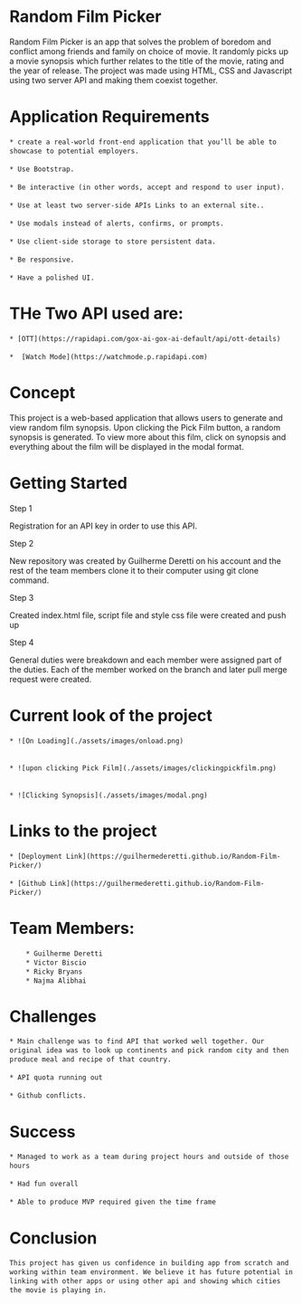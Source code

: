 # Random Film Picker

Random Film Picker is an app that solves the problem of boredom and conflict among friends and family on choice of movie. It randomly picks up a movie synopsis which further relates to the title of the movie, rating and the year of release.
The project was made using HTML, CSS and Javascript using two server API and making them coexist together. 

# Application Requirements

    * create a real-world front-end application that you’ll be able to showcase to potential employers. 

    * Use Bootstrap.

    * Be interactive (in other words, accept and respond to user input).

    * Use at least two server-side APIs Links to an external site..

    * Use modals instead of alerts, confirms, or prompts.

    * Use client-side storage to store persistent data.

    * Be responsive.

    * Have a polished UI.

# THe Two API used are:

    * [OTT](https://rapidapi.com/gox-ai-gox-ai-default/api/ott-details)

    *  [Watch Mode](https://watchmode.p.rapidapi.com)

# Concept
This project is a web-based application that allows users to generate and view random film synopsis. Upon clicking the Pick Film button, a random synopsis is generated. To view more about this film, click on synopsis and everything about the film will be displayed in the modal format.

 # Getting Started

Step 1

Registration for an API key in order to use this API.

Step 2

New repository was created by Guilherme Deretti on his account and the rest of the team members clone it to their computer using git clone command.

Step 3

Created index.html file, script file and style css file were created and push up

Step 4

General duties were breakdown and each member were assigned part of the duties. Each of the member worked on the branch and later pull merge request were created. 


# Current look of the project

    * ![On Loading](./assets/images/onload.png)


    * ![upon clicking Pick Film](./assets/images/clickingpickfilm.png)


    * ![Clicking Synopsis](./assets/images/modal.png)





# Links to the project

    * [Deployment Link](https://guilhermederetti.github.io/Random-Film-Picker/)

    * [Github Link](https://guilhermederetti.github.io/Random-Film-Picker/)


# Team Members:

        * Guilherme Deretti
        * Victor Biscio
        * Ricky Bryans
        * Najma Alibhai

# Challenges

    * Main challenge was to find API that worked well together. Our original idea was to look up continents and pick random city and then produce meal and recipe of that country.

    * API quota running out

    * Github conflicts.

# Success

    * Managed to work as a team during project hours and outside of those hours

    * Had fun overall

    * Able to produce MVP required given the time frame

# Conclusion

    This project has given us confidence in building app from scratch and working within team environment. We believe it has future potential in linking with other apps or using other api and showing which cities the movie is playing in. 
    

